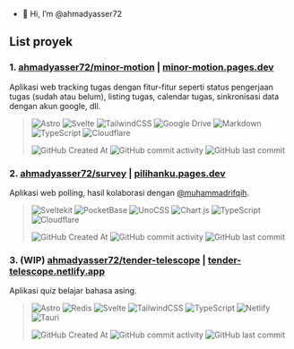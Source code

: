- 👋 Hi, I’m @ahmadyasser72

## List proyek

### 1. [ahmadyasser72/minor-motion](https://github.com/ahmadyasser72/minor-motion) | [minor-motion.pages.dev](https://minor-motion.pages.dev/)

Aplikasi web tracking tugas dengan fitur-fitur seperti status pengerjaan tugas (sudah atau belum), listing tugas, calendar tugas, sinkronisasi data dengan akun google, dll.

> ![Astro](https://img.shields.io/badge/astro-%232C2052.svg?style=for-the-badge&logo=astro&logoColor=white)
> ![Svelte](https://img.shields.io/badge/svelte-%23f1413d.svg?style=for-the-badge&logo=svelte&logoColor=white)
> ![TailwindCSS](https://img.shields.io/badge/tailwindcss-%2338B2AC.svg?style=for-the-badge&logo=tailwind-css&logoColor=white)
> ![Google Drive](https://img.shields.io/badge/Google%20Drive-4285F4?style=for-the-badge&logo=googledrive&logoColor=white)
> ![Markdown](https://img.shields.io/badge/markdown-%23000000.svg?style=for-the-badge&logo=markdown&logoColor=white)
> ![TypeScript](https://img.shields.io/badge/typescript-%23007ACC.svg?style=for-the-badge&logo=typescript&logoColor=white)
> ![Cloudflare](https://img.shields.io/badge/Cloudflare-F38020?style=for-the-badge&logo=Cloudflare&logoColor=white)
> 
> ![GitHub Created At](https://img.shields.io/github/created-at/ahmadyasser72/minor-motion?style=flat-square)
> ![GitHub commit activity](https://img.shields.io/github/commit-activity/m/ahmadyasser72/minor-motion?style=flat-square)
> ![GitHub last commit](https://img.shields.io/github/last-commit/ahmadyasser72/minor-motion?style=flat-square)

### 2. [ahmadyasser72/survey](https://github.com/ahmadyasser72/survey) | [pilihanku.pages.dev](https://pilihanku.pages.dev/)

Aplikasi web polling, hasil kolaborasi dengan [@muhammadrifqih](https://github.com/muhammadrifqih).

> ![Sveltekit](https://img.shields.io/badge/sveltekit-%23f1413d.svg?style=for-the-badge&logo=svelte&logoColor=white)
> ![PocketBase](https://img.shields.io/badge/pocketbase-%23b8dbe4.svg?style=for-the-badge&logo=Pocketbase&logoColor=black)
> ![UnoCSS](https://img.shields.io/badge/unocss-333333.svg?style=for-the-badge&logo=unocss&logoColor=white)
> ![Chart.js](https://img.shields.io/badge/chart.js-F5788D.svg?style=for-the-badge&logo=chart.js&logoColor=white)
> ![TypeScript](https://img.shields.io/badge/typescript-%23007ACC.svg?style=for-the-badge&logo=typescript&logoColor=white)
> ![Cloudflare](https://img.shields.io/badge/Cloudflare-F38020?style=for-the-badge&logo=Cloudflare&logoColor=white)
> 
> ![GitHub Created At](https://img.shields.io/github/created-at/ahmadyasser72/survey?style=flat-square)
> ![GitHub commit activity](https://img.shields.io/github/commit-activity/m/ahmadyasser72/survey?style=flat-square)
> ![GitHub last commit](https://img.shields.io/github/last-commit/ahmadyasser72/survey?style=flat-square)

### 3. (WIP) [ahmadyasser72/tender-telescope](https://github.com/ahmadyasser72/tender-telescope) | [tender-telescope.netlify.app](https://tender-telescope.netlify.app)

Aplikasi quiz belajar bahasa asing.

> ![Astro](https://img.shields.io/badge/astro-%232C2052.svg?style=for-the-badge&logo=astro&logoColor=white)
> ![Redis](https://img.shields.io/badge/redis-%23DD0031.svg?style=for-the-badge&logo=redis&logoColor=white)
> ![Svelte](https://img.shields.io/badge/svelte-%23f1413d.svg?style=for-the-badge&logo=svelte&logoColor=white)
> ![TailwindCSS](https://img.shields.io/badge/tailwindcss-%2338B2AC.svg?style=for-the-badge&logo=tailwind-css&logoColor=white)
> ![TypeScript](https://img.shields.io/badge/typescript-%23007ACC.svg?style=for-the-badge&logo=typescript&logoColor=white)
> ![Netlify](https://img.shields.io/badge/netlify-%23000000.svg?style=for-the-badge&logo=netlify&logoColor=#00C7B7)
> ![Tauri](https://img.shields.io/badge/tauri-%2324C8DB.svg?style=for-the-badge&logo=tauri&logoColor=%23FFFFFF)
> 
> ![GitHub Created At](https://img.shields.io/github/created-at/ahmadyasser72/tender-telescope?style=flat-square)
> ![GitHub commit activity](https://img.shields.io/github/commit-activity/m/ahmadyasser72/tender-telescope?style=flat-square)
> ![GitHub last commit](https://img.shields.io/github/last-commit/ahmadyasser72/tender-telescope?style=flat-square)
